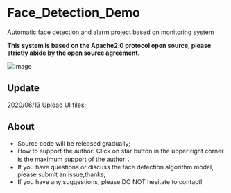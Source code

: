 # Face_Detection_Demo
Automatic face detection and alarm project based on monitoring system

**This system is based on the Apache2.0 protocol open source, please strictly abide by the open source agreement.**

![image](https://github.com/robotpp/Face_Detection_Demo/blob/master/%E4%BA%BA%E8%84%B8%E8%AF%86%E5%88%ABDemo.gif)

## Update
2020/06/13 Upload UI files;

## About
* Source code will be released gradually;
* How to support the author: Click on star button in the upper right corner is the maximum support of the author；
* If you have questions or discuss the face detection algorithm model, please submit an issue,thanks;
* If you have any suggestions, please DO NOT hesitate to contact!
